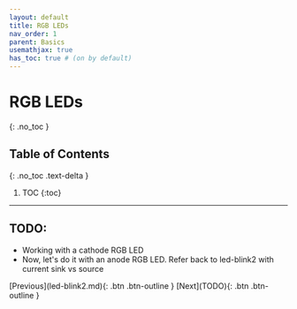 ```yaml
---
layout: default
title: RGB LEDs
nav_order: 1
parent: Basics
usemathjax: true
has_toc: true # (on by default)
---
```

# RGB LEDs
{: .no_toc }

## Table of Contents
{: .no_toc .text-delta }

1. TOC
{:toc}
---

## TODO:
- Working with a cathode RGB LED
- Now, let's do it with an anode RGB LED. Refer back to led-blink2 with current sink vs source

<span class="fs-6">
[Previous](led-blink2.md){: .btn .btn-outline }
[Next](TODO){: .btn .btn-outline }
</span>